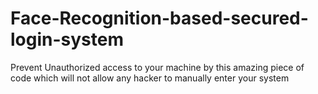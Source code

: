 # Face-Recognition-based-secured-login-system
Prevent Unauthorized access to your machine by this amazing piece of code which will not allow any hacker to manually enter your system
